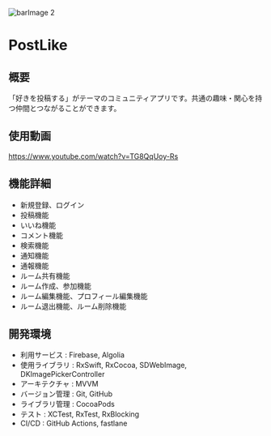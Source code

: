 ![barImage 2](https://user-images.githubusercontent.com/69893326/164964538-4362bc89-8259-4b08-81d6-2fe14c1acebe.PNG)

# PostLike
## 概要
「好きを投稿する」がテーマのコミュニティアプリです。共通の趣味・関心を持つ仲間とつながることができます。
## 使用動画
https://www.youtube.com/watch?v=TG8QqUoy-Rs
## 機能詳細
- 新規登録、ログイン
- 投稿機能
- いいね機能
- コメント機能
- 検索機能
- 通知機能
- 通報機能
- ルーム共有機能
- ルーム作成、参加機能
- ルーム編集機能、プロフィール編集機能
- ルーム退出機能、ルーム削除機能
## 開発環境
- 利用サービス : Firebase, Algolia
- 使用ライブラリ : RxSwift, RxCocoa, SDWebImage, DKImagePickerController
- アーキテクチャ : MVVM
- バージョン管理 :  Git, GitHub
- ライブラリ管理 : CocoaPods
- テスト : XCTest, RxTest, RxBlocking
- CI/CD : GitHub Actions, fastlane





